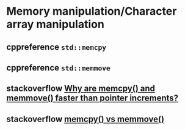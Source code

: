 # Memory manipulation/Character array manipulation



## cppreference `std::memcpy`



## cppreference `std::memmove`



## stackoverflow [Why are memcpy() and memmove() faster than pointer increments?](https://stackoverflow.com/questions/7776085/why-are-memcpy-and-memmove-faster-than-pointer-increments)



## stackoverflow [memcpy() vs memmove()](https://stackoverflow.com/questions/4415910/memcpy-vs-memmove)
